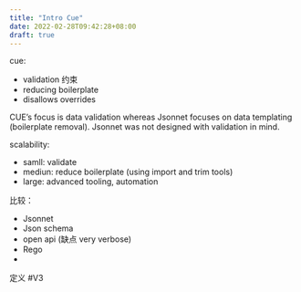 ```yaml
---
title: "Intro Cue"
date: 2022-02-28T09:42:28+08:00
draft: true
---
```


cue:
- validation 约束
- reducing boilerplate
- disallows overrides

CUE’s focus is data validation whereas Jsonnet focuses on data templating (boilerplate removal). Jsonnet was not designed with validation in mind.

scalability:
- samll: validate
- mediun: reduce boilerplate (using import and trim tools)
- large: advanced tooling, automation

比较：
- Jsonnet
- Json schema
- open api (缺点 very verbose)
- Rego
- 

定义
\#V3
